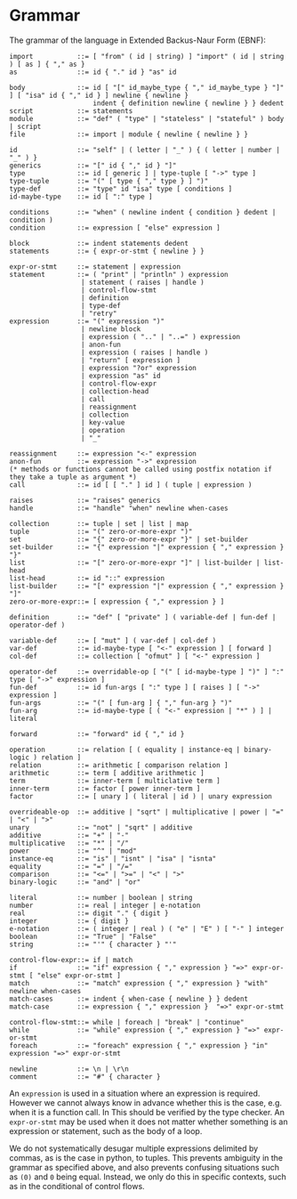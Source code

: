 # Grammar

The grammar of the language in Extended Backus-Naur Form (EBNF):

    import           ::= [ "from" ( id | string) ] "import" ( id | string ) [ as ] { "," as }
    as               ::= id { "." id } "as" id
    
    body             ::= id [ "[" id_maybe_type { "," id_maybe_type } "]" ] [ "isa" id { "," id } ] newline { newline }
                         indent { definition newline { newline } } dedent
    script           ::= statements
    module           ::= "def" ( "type" | "stateless" | "stateful" ) body | script
    file             ::= import | module { newline { newline } }
    
    id               ::= "self" | ( letter | "_" ) { ( letter | number | "_" ) }
    generics         ::= "[" id { "," id } "]"
    type             ::= id [ generic ] | type-tuple [ "->" type ]
    type-tuple       ::= "(" [ type { "," type } ] ")"
    type-def         ::= "type" id "isa" type [ conditions ]
    id-maybe-type    ::= id [ ":" type ]
    
    conditions       ::= "when" ( newline indent { condition } dedent | condition )
    condition        ::= expression [ "else" expression ]
    
    block            ::= indent statements dedent
    statements       ::= { expr-or-stmt { newline } }
    
    expr-or-stmt     ::= statement | expression
    statement        ::= ( "print" | "println" ) expression 
                      | statement ( raises | handle )
                      | control-flow-stmt
                      | definition
                      | type-def
                      | "retry"
    expression       ::= "(" expression ")" 
                      | newline block
                      | expression ( ".." | "..=" ) expression
                      | anon-fun
                      | expression ( raises | handle )
                      | "return" [ expression ]
                      | expression "?or" expression
                      | expression "as" id 
                      | control-flow-expr 
                      | collection-head
                      | call
                      | reassignment
                      | collection
                      | key-value
                      | operation
                      | "_"
                     
    reassignment     ::= expression "<-" expression
    anon-fun         ::= expression "->" expression
    (* methods or functions cannot be called using postfix notation if they take a tuple as argument *)
    call             ::= id [ [ "." ] id ] ( tuple | expression )
    
    raises           ::= "raises" generics
    handle           ::= "handle" "when" newline when-cases
    
    collection       ::= tuple | set | list | map
    tuple            ::= "(" zero-or-more-expr ")"
    set              ::= "{" zero-or-more-expr "}" | set-builder
    set-builder      ::= "{" expression "|" expression { "," expression } "}"
    list             ::= "[" zero-or-more-expr "]" | list-builder | list-head
    list-head        ::= id "::" expression
    list-builder     ::= "[" expression "|" expression { "," expression } "]"
    zero-or-more-expr::= [ expression { "," expression } ]
    
    definition       ::= "def" [ "private" ] ( variable-def | fun-def | operator-def )
    
    variable-def     ::= [ "mut" ] ( var-def | col-def )
    var-def          ::= id-maybe-type [ "<-" expression ] [ forward ]
    col-def          ::= collection [ "ofmut" ] [ "<-" expression ]
    
    operator-def     ::= overridable-op [ "(" [ id-maybe-type ] ")" ] ":" type [ "->" expression ]
    fun-def          ::= id fun-args [ ":" type ] [ raises ] [ "->" expression ]
    fun-args         ::= "(" [ fun-arg ] { "," fun-arg } ")"
    fun-arg          ::= id-maybe-type [ ( "<-" expression | "*" ) ] | literal
    
    forward          ::= "forward" id { "," id }
    
    operation        ::= relation [ ( equality | instance-eq | binary-logic ) relation ]
    relation         ::= arithmetic [ comparison relation ]
    arithmetic       ::= term [ additive arithmetic ]
    term             ::= inner-term [ multiclative term ]
    inner-term       ::= factor [ power inner-term ]
    factor           ::= [ unary ] ( literal | id ) | unary expression
    
    overrideable-op  ::= additive | "sqrt" | multiplicative | power | "=" | "<" | ">"
    unary            ::= "not" | "sqrt" | additive 
    additive         ::= "+" | "-"
    multiplicative   ::= "*" | "/"
    power            ::= "^" | "mod"
    instance-eq      ::= "is" | "isnt" | "isa" | "isnta"
    equality         ::= "=" | "/="
    comparison       ::= "<=" | ">=" | "<" | ">"
    binary-logic     ::= "and" | "or"
    
    literal          ::= number | boolean | string
    number           ::= real | integer | e-notation
    real             ::= digit "." { digit }
    integer          ::= { digit }
    e-notation       ::= ( integer | real ) ( "e" | "E" ) [ "-" ] integer
    boolean          ::= "True" | "False"
    string           ::= "'" { character } "'"
                                     
    control-flow-expr::= if | match
    if               ::= "if" expression { "," expression } "=>" expr-or-stmt [ "else" expr-or-stmt ]
    match            ::= "match" expression { "," expression } "with" newline when-cases
    match-cases      ::= indent { when-case { newline } } dedent
    match-case       ::= expression { "," expression }  "=>" expr-or-stmt
    
    control-flow-stmt::= while | foreach | "break" | "continue"
    while            ::= "while" expression { "," expression } "=>" expr-or-stmt
    foreach          ::= "foreach" expression { "," expression } "in" expression "=>" expr-or-stmt
    
    newline          ::= \n | \r\n
    comment          ::= "#" { character }

An `expression` is used in a situation where an expression is required. 
However we cannot always know in advance whether this is the case, e.g. when it is a function call. 
In This should be verified by the type checker. 
An `expr-or-stmt` may be used when it does not matter whether something is an expression or statement, such as the body of a loop.
              
We do not systematically desugar multiple expressions delimited by commas, as is the case in python, to tuples.
This prevents ambiguity in the grammar as specified above, and also prevents confusing situations such as `(0)` and `0` being equal.
Instead, we only do this in specific contexts, such as in the conditional of control flows.
